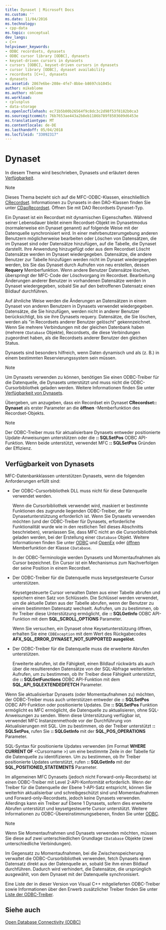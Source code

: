 ```yaml
---
title: Dynaset | Microsoft Docs
ms.custom: ''
ms.date: 11/04/2016
ms.technology:
- cpp-data
ms.topic: conceptual
dev_langs:
- C++
helpviewer_keywords:
- ODBC recordsets, dynasets
- ODBC cursor library [ODBC], dynasets
- keyset-driven cursors in dynasets
- cursors [ODBC], keyset-driven cursors in dynasets
- cursor library [ODBC], dynaset availability
- recordsets [C++], dynasets
- dynasets
ms.assetid: 2867e6be-208e-4fe7-8bbe-b8697cb1045c
author: mikeblome
ms.author: mblome
ms.workload:
- cplusplus
- data-storage
ms.openlocfilehash: ec71b5b00b26564f9c8dc3c2d98f53f8182b0ca3
ms.sourcegitcommit: 76b7653ae443a2b8eb1186b789f8503609d6453e
ms.translationtype: MT
ms.contentlocale: de-DE
ms.lasthandoff: 05/04/2018
ms.locfileid: "33092317"
---
```

# <a name="dynaset"></a>Dynaset
In diesem Thema wird beschrieben, Dynasets und erläutert deren [Verfügbarkeit](#_core_availability_of_dynasets).  
  
> [!NOTE]
>  Dieses Thema bezieht sich auf die MFC-ODBC-Klassen, einschließlich [CRecordset](../../mfc/reference/crecordset-class.md). Informationen zu Dynasets in den DAO-Klassen finden Sie unter [CDaoRecordset](../../mfc/reference/cdaorecordset-class.md). Öffnen Sie mit DAO Recordsets Dynaset-Typ.  
  
 Ein Dynaset ist ein Recordset mit dynamischen Eigenschaften. Während seiner Lebensdauer bleibt einem Recordset-Objekt im Dynasetmodus (normalerweise ein Dynaset genannt) auf folgende Weise mit der Datenquelle synchronisiert wird. In einer mehrbenutzerumgebung anderen Benutzern möglicherweise bearbeiten oder Löschen von Datensätzen, die im Dynaset sind oder Datensätze hinzufügen, auf die Tabelle, die Dynaset darstellt. Ihre Anwendung hinzugefügt oder aus dem Recordset Löscht Datensätze werden im Dynaset wiedergegeben. Datensätze, die andere Benutzer zur Tabelle hinzufügen werden nicht im Dynaset wiedergegeben werden, bis Sie das Dynaset durch Aufrufen von neu erstellen, dessen **Requery** Memberfunktion. Wenn andere Benutzer Datensätze löschen, überspringt der MFC-Code der Löschvorgang im Recordset. Bearbeitung Änderungen anderer Benutzer in vorhandenen Datensätze werden in Dynaset wiedergegeben, sobald Sie auf den betroffenen Datensatz einen Bildlauf durchführen.  
  
 Auf ähnliche Weise werden die Änderungen an Datensätzen in einem Dynaset von anderen Benutzern in Dynasets verwendet wiedergegeben. Datensätze, die Sie hinzufügen, werden nicht in anderer Benutzer berücksichtigt, bis sie ihre Dynasets requery. Datensätze, die Sie löschen, werden als "in Recordsets anderer Benutzer gelöscht" gekennzeichnet. Wenn Sie mehrere Verbindungen mit der gleichen Datenbank haben (mehrere `CDatabase` Objekte), Recordsets, die diese Verbindungen zugeordnet haben, als die Recordsets anderer Benutzer den gleichen Status.  
  
 Dynasets sind besonders hilfreich, wenn Daten dynamisch und als (z. B.) in einem bestimmten Reservierungssystem sein müssen.  
  
> [!NOTE]
>  Um Dynasets verwenden zu können, benötigen Sie einen ODBC-Treiber für die Datenquelle, die Dynasets unterstützt und muss nicht die ODBC-Cursorbibliothek geladen werden. Weitere Informationen finden Sie unter [Verfügbarkeit von Dynasets](#_core_availability_of_dynasets).  
  
 Übergeben, um anzugeben, dass ein Recordset ein Dynaset **CRecordset:: Dynaset** als erster Parameter an die **öffnen** -Memberfunktion des Recordset-Objekts.  
  
> [!NOTE]
>  Der ODBC-Treiber muss für aktualisierbare Dynasets entweder positionierte Update-Anweisungen unterstützen oder die **:: SQLSetPos** ODBC API-Funktion. Wenn beide unterstützt, verwendet MFC **:: SQLSetPos** Gründen der Effizienz.  
  
##  <a name="_core_availability_of_dynasets"></a> Verfügbarkeit von Dynasets  
 MFC-Datenbankklassen unterstützen Dynasets, wenn die folgenden Anforderungen erfüllt sind:  
  
-   Der ODBC-Cursorbibliothek DLL muss nicht für diese Datenquelle verwendet werden.  
  
     Wenn die Cursorbibliothek verwendet wird, maskiert er bestimmte Funktionen des zugrunde liegenden ODBC-Treiber, der für Dynasetunterstützung erforderlich ist. Wenn Sie Dynasets verwenden möchten (und der ODBC-Treiber für Dynasets, erforderliche Funktionalität wurde wie in den restlichen Teil dieses Abschnitts beschrieben), veranlassen Sie, dass MFC nicht an die Cursorbibliothek geladen werden, bei der Erstellung einer `CDatabase` Objekt. Weitere Informationen finden Sie unter [ODBC](../../data/odbc/odbc-basics.md) und [OpenEx](../../mfc/reference/cdatabase-class.md#openex) oder [öffnen](../../mfc/reference/cdatabase-class.md#open) Memberfunktion der Klasse `CDatabase`.  
  
     In der ODBC-Terminologie werden Dynasets und Momentaufnahmen als Cursor bezeichnet. Ein Cursor ist ein Mechanismus zum Nachverfolgen der seine Position in einem Recordset.  
  
-   Der ODBC-Treiber für die Datenquelle muss keysetgesteuerte Cursor unterstützen.  
  
     Keysetgesteuerte Cursor verwalten Daten aus einer Tabelle abrufen und speichern einen Satz von Schlüsseln. Die Schlüssel werden verwendet, um die aktuelle Daten aus der Tabelle abrufen, wenn der Benutzer zu einem bestimmten Datensatz wechselt. Aufrufen, um zu bestimmen, ob Ihr Treiber diese Unterstützung ermöglicht, die **:: SQLGetInfo** ODBC API-Funktion mit dem **SQL_SCROLL_OPTIONS** Parameter.  
  
     Wenn Sie versuchen, ein Dynaset ohne Keysetunterstützung öffnen, erhalten Sie eine `CDBException` mit dem Wert des Rückgabecodes **AFX_SQL_ERROR_DYNASET_NOT_SUPPORTED ausgelöst**.  
  
-   Der ODBC-Treiber für die Datenquelle muss die erweiterte Abrufen unterstützen.  
  
     Erweiterte abrufen, ist die Fähigkeit, einen Bildlauf rückwärts als auch über die resultierenden Datensätze von der SQL-Abfrage weiterleiten. Aufrufen, um zu bestimmen, ob Ihr Treiber diese Fähigkeit unterstützt, die **:: SQLGetFunctions** ODBC API-Funktion mit dem **SQL_API_SQLEXTENDEDFETCH** Parameter.  
  
 Wenn Sie aktualisierbar Dynasets (oder Momentaufnahmen zu) möchten, der ODBC-Treiber muss auch unterstützen entweder die **:: SQLSetPos** ODBC API-Funktion oder positionierte Updates. Die **:: SQLSetPos** Funktion ermöglicht es MFC ermöglicht, die Datenquelle zu aktualisieren, ohne SQL-Anweisungen zu senden. Wenn diese Unterstützung verfügbar ist, verwendet MFC Instanzenmethode vor der Durchführung von Aktualisierungen mit SQL. Um zu bestimmen, ob der Treiber unterstützt **:: SQLSetPos**, rufen Sie **:: SQLGetInfo** mit der **SQL_POS_OPERATIONS** Parameter.  
  
 SQL-Syntax für positionierte Updates verwenden (im Format **WHERE CURRENT OF** \<Cursorname >) um eine bestimmte Zeile in der Tabelle für die Datenquelle zu identifizieren. Um zu bestimmen, ob Ihr Treiber positionierte Updates unterstützt, rufen **:: SQLGetInfo** mit der **SQL_POSITIONED_STATEMENTS** Parameter.  
  
 Im allgemeinen MFC Dynasets (jedoch nicht Forward-only-Recordsets) ist einen ODBC-Treiber mit Level 2-API-Konformität erforderlich. Wenn der Treiber für die Datenquelle der Ebene 1-API-Satz entspricht, können Sie weiterhin aktualisierbar und schreibgeschützt sind und Momentaufnahmen und Forward-only-Recordsets, jedoch keine Dynasets verwenden. Allerdings kann ein Treiber auf Ebene 1 Dynasets, sofern dies erweiterte Abrufen unterstützt und keysetgesteuerte Cursor unterstützt. Weitere Informationen zu ODBC-Übereinstimmungsebenen, finden Sie unter [ODBC](../../data/odbc/odbc-basics.md).  
  
> [!NOTE]
>  Wenn Sie Momentaufnahmen und Dynasets verwenden möchten, müssen Sie diese auf zwei unterschiedlichen Grundlage `CDatabase` Objekte (zwei unterschiedliche Verbindungen).  
  
 Im Gegensatz zu Momentaufnahmen, bei die Zwischenspeicherung verwaltet die ODBC-Cursorbibliothek verwenden, fetch Dynasets einen Datensatz direkt aus der Datenquelle an, sobald Sie ihm einen Bildlauf durchführen. Dadurch wird verhindert, die Datensätze, die ursprünglich ausgewählt, von dem Dynaset mit der Datenquelle synchronisiert.  
  
 Eine Liste der in dieser Version von Visual C++ mitgelieferten ODBC-Treiber sowie Informationen über den Erwerb zusätzlicher Treiber finden Sie unter [Liste der ODBC-Treiber](../../data/odbc/odbc-driver-list.md).  
  
## <a name="see-also"></a>Siehe auch  
 [Open Database Connectivity (ODBC)](../../data/odbc/open-database-connectivity-odbc.md)
